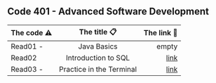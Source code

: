 Code 401 - Advanced Software Development
-------------------------------------------------------


| The code  ⚠️  | The title 📋| The link  🔗   |
| :---        |    :----:   |          ---: |
|  Read01 -     | Java Basics      |    empty   |
| Read02    |    Introduction to SQL    | [link](https://mohd-saqr.github.io/reading-notes/Readme02)     |
|  Read03 -     |  Practice in the Terminal     |    [link](https://mohd-saqr.github.io/reading-notes/Readme03)   |





